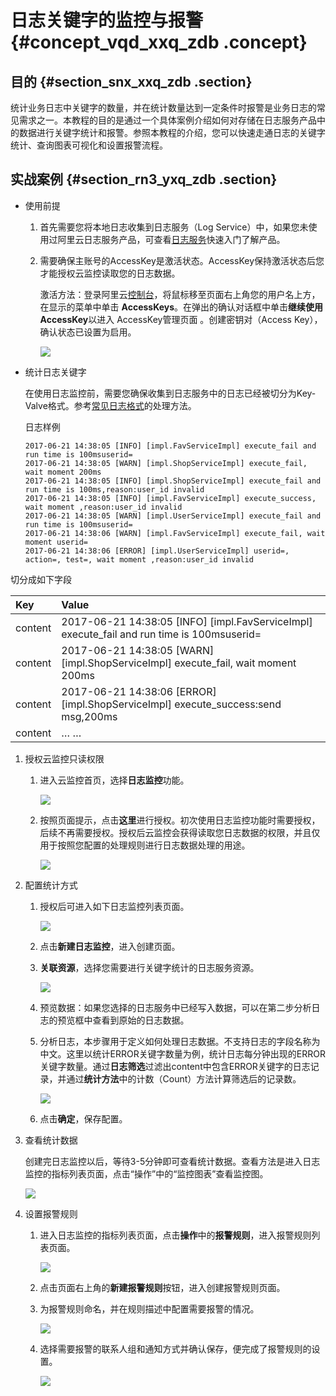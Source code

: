 # 日志关键字的监控与报警 {#concept_vqd_xxq_zdb .concept}

## 目的 {#section_snx_xxq_zdb .section}

统计业务日志中关键字的数量，并在统计数量达到一定条件时报警是业务日志的常见需求之一。本教程的目的是通过一个具体案例介绍如何对存储在日志服务产品中的数据进行关键字统计和报警。参照本教程的介绍，您可以快速走通日志的关键字统计、查询图表可视化和设置报警流程。

## 实战案例 {#section_rn3_yxq_zdb .section}

-   使用前提
    1.  首先需要您将本地日志收集到日志服务（Log Service）中，如果您未使用过阿里云日志服务产品，可查看[日志服务](https://help.aliyun.com/document_detail/54604.html)快速入门了解产品。
    2.  需要确保主账号的AccessKey是激活状态。AccessKey保持激活状态后您才能授权云监控读取您的日志数据。

        激活方法：登录阿里云[控制台](https://home.console.aliyun.com/new#/)，将鼠标移至页面右上角您的用户名上方，在显示的菜单中单击 **AccessKeys**。在弹出的确认对话框中单击**继续使用AccessKey**以进入 AccessKey管理页面 。创建密钥对（Access Key），确认状态已设置为启用。

        ![](http://static-aliyun-doc.oss-cn-hangzhou.aliyuncs.com/assets/img/6241/5221_zh-CN.png)

-   统计日志关键字

    在使用日志监控前，需要您确保收集到日志服务中的日志已经被切分为Key-Valve格式。参考[常见日志格式](https://help.aliyun.com/document_detail/28987.html?spm=a2c4g.11186623.2.5.onujmO)的处理方法。

    日志样例

    ```
    2017-06-21 14:38:05 [INFO] [impl.FavServiceImpl] execute_fail and run time is 100msuserid=
    2017-06-21 14:38:05 [WARN] [impl.ShopServiceImpl] execute_fail, wait moment 200ms
    2017-06-21 14:38:05 [INFO] [impl.ShopServiceImpl] execute_fail and run time is 100ms,reason:user_id invalid
    2017-06-21 14:38:05 [INFO] [impl.FavServiceImpl] execute_success, wait moment ,reason:user_id invalid
    2017-06-21 14:38:05 [WARN] [impl.UserServiceImpl] execute_fail and run time is 100msuserid=
    2017-06-21 14:38:06 [WARN] [impl.FavServiceImpl] execute_fail, wait moment userid=
    2017-06-21 14:38:06 [ERROR] [impl.UserServiceImpl] userid=, action=, test=, wait moment ,reason:user_id invalid
    ```


切分成如下字段

|Key|Value|
|:--|:----|
|content|2017-06-21 14:38:05 \[INFO\] \[impl.FavServiceImpl\] execute\_fail and run time is 100msuserid=|
|content|2017-06-21 14:38:05 \[WARN\] \[impl.ShopServiceImpl\] execute\_fail, wait moment 200ms|
|content|2017-06-21 14:38:06 \[ERROR\] \[impl.ShopServiceImpl\] execute\_success:send msg,200ms|
|content|… …|

1.  授权云监控只读权限
    1.  进入云监控首页，选择**日志监控**功能。

        ![](http://static-aliyun-doc.oss-cn-hangzhou.aliyuncs.com/assets/img/6241/5224_zh-CN.png)

    2.  按照页面提示，点击**这里**进行授权。初次使用日志监控功能时需要授权，后续不再需要授权。授权后云监控会获得读取您日志数据的权限，并且仅用于按照您配置的处理规则进行日志数据处理的用途。

        ![](http://static-aliyun-doc.oss-cn-hangzhou.aliyuncs.com/assets/img/6241/5225_zh-CN.png)

2.  配置统计方式
    1.  授权后可进入如下日志监控列表页面。

        ![](http://static-aliyun-doc.oss-cn-hangzhou.aliyuncs.com/assets/img/6241/5227_zh-CN.png)

    2.  点击**新建日志监控**，进入创建页面。
    3.  **关联资源**，选择您需要进行关键字统计的日志服务资源。

        ![](http://static-aliyun-doc.oss-cn-hangzhou.aliyuncs.com/assets/img/6241/5228_zh-CN.png)

    4.  预览数据：如果您选择的日志服务中已经写入数据，可以在第二步分析日志的预览框中查看到原始的日志数据。
    5.  分析日志，本步骤用于定义如何处理日志数据。不支持日志的字段名称为中文。这里以统计ERROR关键字数量为例，统计日志每分钟出现的ERROR关键字数量。通过**日志筛选**过滤出content中包含ERROR关键字的日志记录，并通过**统计方法**中的计数（Count）方法计算筛选后的记录数。

        ![](http://static-aliyun-doc.oss-cn-hangzhou.aliyuncs.com/assets/img/6241/5229_zh-CN.png)

    6.  点击**确定**，保存配置。
3.  查看统计数据

    创建完日志监控以后，等待3-5分钟即可查看统计数据。查看方法是进入日志监控的指标列表页面，点击“操作”中的“监控图表”查看监控图。

    ![](http://static-aliyun-doc.oss-cn-hangzhou.aliyuncs.com/assets/img/6241/5230_zh-CN.png)

4.  设置报警规则
    1.  进入日志监控的指标列表页面，点击**操作**中的**报警规则**，进入报警规则列表页面。

        ![](http://static-aliyun-doc.oss-cn-hangzhou.aliyuncs.com/assets/img/6241/5231_zh-CN.png)

    2.  点击页面右上角的**新建报警规则**按钮，进入创建报警规则页面。
    3.  为报警规则命名，并在规则描述中配置需要报警的情况。

        ![](http://static-aliyun-doc.oss-cn-hangzhou.aliyuncs.com/assets/img/6241/5232_zh-CN.png)

    4.  选择需要报警的联系人组和通知方式并确认保存，便完成了报警规则的设置。

        ![](http://static-aliyun-doc.oss-cn-hangzhou.aliyuncs.com/assets/img/6241/5233_zh-CN.png)


